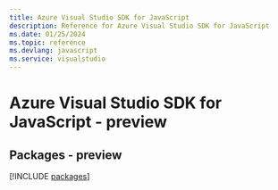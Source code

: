 ```yaml
---
title: Azure Visual Studio SDK for JavaScript
description: Reference for Azure Visual Studio SDK for JavaScript
ms.date: 01/25/2024
ms.topic: reference
ms.devlang: javascript
ms.service: visualstudio
---
```

# Azure Visual Studio SDK for JavaScript - preview
## Packages - preview
[!INCLUDE [packages](visual-studio-index.md)]